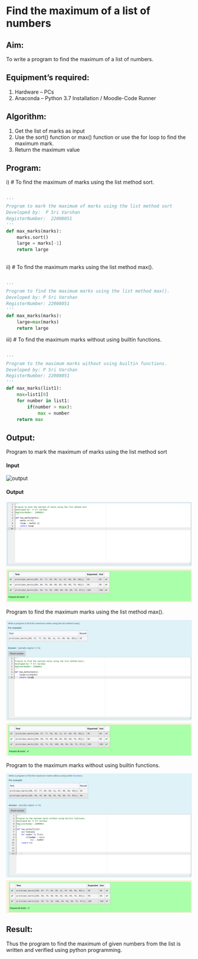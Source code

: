 # Find the maximum of a list of numbers

## Aim:

To write a program to find the maximum of a list of numbers.

## Equipment’s required:

1.	Hardware – PCs
2.	Anaconda – Python 3.7 Installation / Moodle-Code Runner

## Algorithm:

1.	Get the list of marks as input
2.	Use the sort() function or max() function or use the for loop to find the maximum mark.
3.	Return the maximum value

## Program:


i)	# To find the maximum of marks using the list method sort.
```Python

''' 
Program to mark the maximum of marks using the list method sort
Developed by:  P Sri Varshan
RegisterNumber:  22008051
'''
def max_marks(marks):
    marks.sort()
    large = marks[-1]
    return large
    

```

ii)	# To find the maximum marks using the list method max().
```Python

''' 
Program to find the maximum marks using the list method max().
Developed by: P Sri Varshan
RegisterNumber: 22008051
'''
def max_marks(marks):
    large=max(marks)
    return large

```

iii) # To find the maximum marks without using builtin functions.
```Python

''' 
Program to the maximum marks without using builtin functions.
Developed by: P Sri Varshan
RegisterNumber: 22008051
'''
def max_marks(list1):
    max=list1[0]
    for number in list1:
        if(number > max):
            max = number
    return max

```
## Output:

Program to mark the maximum of marks using the list method sort

#### Input


![output](./img/max_marks1.jpg) 

#### Output

![](max.num.1.png)

Program to find the maximum marks using the list method max().


![](max.num.2.png)


Program to the maximum marks without using builtin functions.

![](max.num.3.png)


## Result:

Thus the program to find the maximum of given numbers from the list is written and verified using python programming.